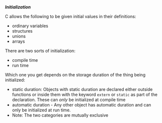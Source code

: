 ***Initialization***

C allows the following to be given initial values in their definitions:

- ordinary variables
- structures
- unions
- arrays

There are two sorts of initialization:

- compile time
- run time

Which one you get depends on the storage duration of the thing being initialized:

- static duration: Objects with static duration are declared either outside functions or inside them with the keyword ```extern``` or ```static``` as part of the declaration. These can *only* be initialized at compile time
- automatic duration - Any other object has automatic duration and can only be initialized at run time.
- Note: The two categories are mutually exclusive
